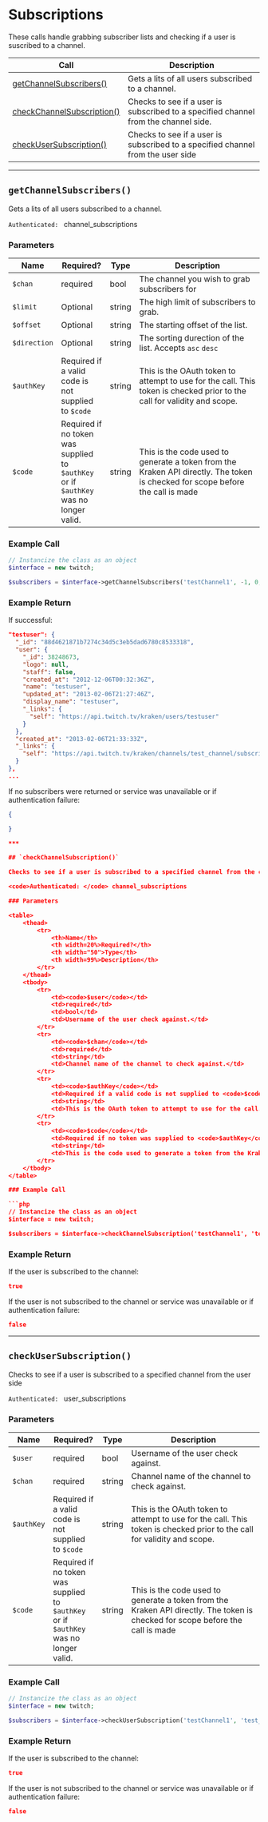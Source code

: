 # Subscriptions

These calls handle grabbing subscriber lists and checking if a user is suscribed to a channel.

| Call | Description |
| ---- | ----------- |
| [getChannelSubscribers()]() | Gets a lits of all users subscribed to a channel. |
| [checkChannelSubscription()]() | Checks to see if a user is subscribed to a specified channel from the channel side. |
| [checkUserSubscription()]() | Checks to see if a user is subscribed to a specified channel from the user side |

***

## `getChannelSubscribers()`

Gets a lits of all users subscribed to a channel.

<code>Authenticated: </code> channel_subscriptions

### Parameters  

<table>
    <thead>
        <tr>
            <th>Name</th>
            <th width=20%>Required?</th>
            <th width="50">Type</th>
            <th width=99%>Description</th>
        </tr>
    </thead>
    <tbody>
        <tr>
            <td><code>$chan</code></td>
            <td>required</td>
            <td>bool</td>
            <td>The channel you wish to grab subscribers for</td>
        </tr>
        <tr>
            <td><code>$limit</code></td>
            <td>Optional</td>
            <td>string</td>
            <td>The high limit of subscribers to grab.</td>
        </tr>            
        <tr>
            <td><code>$offset</code></td>
            <td>Optional</td>
            <td>string</td>
            <td>The starting offset of the list.</td>
        </tr>
        <tr>
            <td><code>$direction</code></td>
            <td>Optional</td>
            <td>string</td>
            <td>The sorting durection of the list.  Accepts <code>asc</code> <code>desc</code></td>
        </tr>
        <tr>
            <td><code>$authKey</code></td>
            <td>Required if a valid code is not supplied to <code>$code</code></td>
            <td>string</td>
            <td>This is the OAuth token to attempt to use for the call.  This token is checked prior to the call for validity and scope.</td>
        </tr>
        <tr>
            <td><code>$code</code></td>
            <td>Required if no token was supplied to <code>$authKey</code> or if <code>$authKey</code> was no longer valid.</td>
            <td>string</td>
            <td>This is the code used to generate a token from the Kraken API directly.  The token is checked for scope before the call is made</td>
        </tr>
    </tbody>
</table>

### Example Call 

```php
// Instancize the class as an object
$interface = new twitch;

$subscribers = $interface->getChannelSubscribers('testChannel1', -1, 0, 'desc', 'jaxvvop7l6oypwg8bwk38nsozliakd3', '1234123412341234123412341234');
```

### Example Return

If successful:

```json
"testuser": {
  "_id": "88d4621871b7274c34d5c3eb5dad6780c8533318",
  "user": {
    "_id": 38248673,
    "logo": null,
    "staff": false,
    "created_at": "2012-12-06T00:32:36Z",
    "name": "testuser",
    "updated_at": "2013-02-06T21:27:46Z",
    "display_name": "testuser",
    "_links": {
      "self": "https://api.twitch.tv/kraken/users/testuser"
    }
  },
  "created_at": "2013-02-06T21:33:33Z",
  "_links": {
    "self": "https://api.twitch.tv/kraken/channels/test_channel/subscriptions/testuser"
  }
},
...
```

If no subscribers were returned or service was unavailable or if authentication failure:

```json
{

}

***

## `checkChannelSubscription()`

Checks to see if a user is subscribed to a specified channel from the channel side.

<code>Authenticated: </code> channel_subscriptions

### Parameters  

<table>
    <thead>
        <tr>
            <th>Name</th>
            <th width=20%>Required?</th>
            <th width="50">Type</th>
            <th width=99%>Description</th>
        </tr>
    </thead>
    <tbody>
        <tr>
            <td><code>$user</code></td>
            <td>required</td>
            <td>bool</td>
            <td>Username of the user check against.</td>
        </tr>
        <tr>
            <td><code>$chan</code></td>
            <td>required</td>
            <td>string</td>
            <td>Channel name of the channel to check against.</td>
        </tr>            
        <tr>
            <td><code>$authKey</code></td>
            <td>Required if a valid code is not supplied to <code>$code</code></td>
            <td>string</td>
            <td>This is the OAuth token to attempt to use for the call.  This token is checked prior to the call for validity and scope.</td>
        </tr>
        <tr>
            <td><code>$code</code></td>
            <td>Required if no token was supplied to <code>$authKey</code> or if <code>$authKey</code> was no longer valid.</td>
            <td>string</td>
            <td>This is the code used to generate a token from the Kraken API directly.  The token is checked for scope before the call is made</td>
        </tr>
    </tbody>
</table>

### Example Call 

```php
// Instancize the class as an object
$interface = new twitch;

$subscribers = $interface->checkChannelSubscription('testChannel1', 'test_channel', 'jaxvvop7l6oypwg8bwk38nsozliakd3', '1234123412341234123412341234');
```

### Example Return

If the user is subscribed to the channel:

```json
true
```

If the user is not subscribed to the channel or service was unavailable or if authentication failure:

```json
false
```

***

## `checkUserSubscription()`

Checks to see if a user is subscribed to a specified channel from the user side

<code>Authenticated: </code> user_subscriptions

### Parameters  

<table>
    <thead>
        <tr>
            <th>Name</th>
            <th width=20%>Required?</th>
            <th width="50">Type</th>
            <th width=99%>Description</th>
        </tr>
    </thead>
    <tbody>
        <tr>
            <td><code>$user</code></td>
            <td>required</td>
            <td>bool</td>
            <td>Username of the user check against.</td>
        </tr>
        <tr>
            <td><code>$chan</code></td>
            <td>required</td>
            <td>string</td>
            <td>Channel name of the channel to check against.</td>
        </tr>            
        <tr>
            <td><code>$authKey</code></td>
            <td>Required if a valid code is not supplied to <code>$code</code></td>
            <td>string</td>
            <td>This is the OAuth token to attempt to use for the call.  This token is checked prior to the call for validity and scope.</td>
        </tr>
        <tr>
            <td><code>$code</code></td>
            <td>Required if no token was supplied to <code>$authKey</code> or if <code>$authKey</code> was no longer valid.</td>
            <td>string</td>
            <td>This is the code used to generate a token from the Kraken API directly.  The token is checked for scope before the call is made</td>
        </tr>
    </tbody>
</table>

### Example Call 

```php
// Instancize the class as an object
$interface = new twitch;

$subscribers = $interface->checkUserSubscription('testChannel1', 'test_channel', 'jaxvvop7l6oypwg8bwk38nsozliakd3', '1234123412341234123412341234');
```

### Example Return

If the user is subscribed to the channel:

```json
true
```

If the user is not subscribed to the channel or service was unavailable or if authentication failure:

```json
false
```